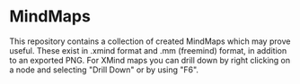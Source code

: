 # MindMaps

This repository contains a collection of created MindMaps which may prove useful.
These exist in .xmind format and .mm (freemind) format, in addition to an exported PNG.
For XMind maps you can drill down by right clicking on a node and selecting "Drill Down" or by using "F6".